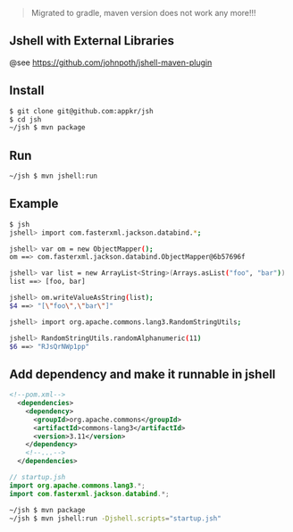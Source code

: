 > Migrated to gradle, maven version does not work any more!!!

## Jshell with External Libraries
@see https://github.com/johnpoth/jshell-maven-plugin

## Install

```bash
$ git clone git@github.com:appkr/jsh
$ cd jsh
~/jsh $ mvn package
```

## Run

```bash
~/jsh $ mvn jshell:run
```

## Example

```bash
$ jsh
jshell> import com.fasterxml.jackson.databind.*;

jshell> var om = new ObjectMapper();
om ==> com.fasterxml.jackson.databind.ObjectMapper@6b57696f

jshell> var list = new ArrayList<String>(Arrays.asList("foo", "bar")) 
list ==> [foo, bar]

jshell> om.writeValueAsString(list);
$4 ==> "[\"foo\",\"bar\"]"

jshell> import org.apache.commons.lang3.RandomStringUtils;

jshell> RandomStringUtils.randomAlphanumeric(11)
$6 ==> "RJsQrNWp1pp"
```

## Add dependency and make it runnable in jshell

```xml
<!--pom.xml-->
  <dependencies>
    <dependency>
      <groupId>org.apache.commons</groupId>
      <artifactId>commons-lang3</artifactId>
      <version>3.11</version>
    </dependency>
    <!--...-->
  </dependencies>
```

```java
// startup.jsh
import org.apache.commons.lang3.*;
import com.fasterxml.jackson.databind.*;
```

```bash
~/jsh $ mvn package
~/jsh $ mvn jshell:run -Djshell.scripts="startup.jsh"
```
